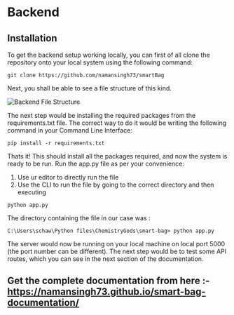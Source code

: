 # Backend

## Installation

To get the backend setup working locally, you can first of all clone the repository onto your local system using the following command:

```
git clone https://github.com/namansingh73/smartBag
```

Next, you shall be able to see a file structure of this kind.

![Backend File Structure](assets/fileStructure.png)

The next step would be installing the required packages from the requirements.txt file.
The correct way to do it would be writing the following command in your Command Line Interface:

```
pip install -r requirements.txt
```

Thats it! This should install all the packages required, and now the system is ready to be run.
Run the app.py file as per your convenience:

1. Use ur editor to directly run the file
2. Use the CLI to run the file by going to the correct directory and then executing

```
python app.py
```

The directory containing the file in our case was :

```
C:\Users\schaw\Python files\ChemistryGods\smart-bag> python app.py
```

The server would now be running on your local machine on local port 5000 (the port number can be different). The next step would be to test some API routes, which you can see in the next section of the documentation.

## Get the complete documentation from here :- https://namansingh73.github.io/smart-bag-documentation/
